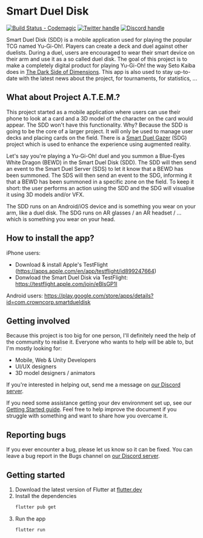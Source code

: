 # Smart Duel Disk

[![Build Status - Codemagic][]][Build status link] [![Twitter handle][]][Twitter link] [![Discord handle][]][Discord link]

Smart Duel Disk (SDD) is a mobile application used for playing the popular TCG named Yu-Gi-Oh!. Players can create a deck and duel against other duelists. During a duel, users are encouraged to wear their smart device on their arm and use it as a so called duel disk. The goal of this project is to make a completely digital product for playing Yu-Gi-Oh! the way Seto Kaiba does in [The Dark Side of Dimensions][DSoD]. This app is also used to stay up-to-date with the latest news about the project, for tournaments, for statistics, ...

## What about Project A.T.E.M.?

This project started as a mobile application where users can use their phone to look at a card and a 3D model of the character on the card would appear. The SDD won't have this functionality. Why? Because the SDD is going to be the core of a larger project. It will only be used to manage user decks and placing cards on the field. There is a [Smart Duel Gazer][Smart Duel Gazer] (SDG) project which is used to enhance the experience using augmented reality.

Let's say you're playing a Yu-Gi-Oh! duel and you summon a Blue-Eyes White Dragon (BEWD) in the Smart Duel Disk (SDD). The SDD will then send an event to the Smart Duel Server (SDS) to let it know that a BEWD has been summoned. The SDS will then send an event to the SDG, informing it that a BEWD has been summoned in a specific zone on the field. To keep it short: the user performs an action using the SDD and the SDG will visualise it using 3D models and/or VFX.

The SDD runs on an Android/iOS device and is something you wear on your arm, like a duel disk. The SDG runs on AR glasses / an AR headset / ... which is something you wear on your head.

## How to install the app?

iPhone users:
 - Download & install Apple's TestFlight (https://apps.apple.com/en/app/testflight/id899247664)
 - Donwload the Smart Duel Disk via TestFlight: https://testflight.apple.com/join/eBlsGP1I

Android users: https://play.google.com/store/apps/details?id=com.crowncorp.smartdueldisk

## Getting involved

Because this project is too big for one person, I'll definitely need the help of the community to realise it. Everyone who wants to help will be able to, but I'm mostly looking for:

- Mobile, Web & Unity Developers
- UI/UX designers
- 3D model designers / animators
  
If you're interested in helping out, send me a message on [our Discord server][Discord link].

If you need some assistance getting your dev environment set up, see our [Getting Started guide](./docs/getting_started.md).
Feel free to help improve the document if you struggle with something and want to share how you overcame it.

## Reporting bugs

If you ever encounter a bug, please let us know so it can be fixed. You can leave a bug report in the Bugs channel on [our Discord server][Discord link].

## Getting started

1. Download the latest version of Flutter at [flutter.dev][Flutter install]
2. Install the dependencies
   ```sh
   flutter pub get
   ```
3. Run the app
   ```sh
   flutter run
   ```

[Build Status - Codemagic]: https://api.codemagic.io/apps/5ff9dd8c7e8a84d7901732c4/5ff9dd8c7e8a84d7901732c3/status_badge.svg
[Build status link]: https://codemagic.io/apps/5ff9dd8c7e8a84d7901732c4/5ff9dd8c7e8a84d7901732c3/latest_build
[Twitter handle]: https://img.shields.io/twitter/follow/crowncorpbe.svg?style=social&label=Follow
[Twitter link]: https://twitter.com/intent/follow?screen_name=crowncorpbe
[Discord handle]: https://discordapp.com/api/guilds/751742244066820147/widget.png?style=shield
[Discord link]: https://discord.gg/XCcfcbBcjE
[DSoD]: https://yugioh.fandom.com/wiki/Yu-Gi-Oh!_The_Dark_Side_of_Dimensions
[Smart Duel Gazer]: https://github.com/BramDC3/smart_duel_gazer
[Releases]: https://github.com/BramDC3/smart_duel_disk/releases
[Flutter install]: https://flutter.dev/docs/get-started/install
